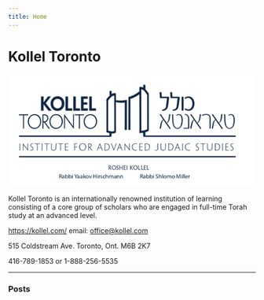 ```yaml
---
title: Home
---
```



# Kollel Toronto

![Logo](/image/logo.png)

Kollel Toronto is an internationally renowned institution of learning consisting of a core group of scholars who are engaged in full-time Torah study at an advanced level.

https://kollel.com/ email: <office@kollel.com>

515 Coldstream Ave. 
Toronto, Ont. 
M6B 2K7

416-789-1853 
or 1-888-256-5535





<hr/>

### Posts
